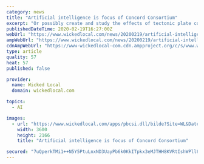 ```yaml
---
category: news
title: "Artificial intelligence is focus of Concord Consortium"
excerpt: "Or possibly create and study the effects of tectonic plate collisions. These examples and more are just the tipping points of a new project based around artificial intelligence for middle and high school students and spearheaded by Concord Consortium ..."
publishedDateTime: 2020-02-19T16:27:00Z
webUrl: "https://www.wickedlocal.com/news/20200219/artificial-intelligence-is-focus-of-concord-consortium"
ampWebUrl: "https://www.wickedlocal.com/news/20200219/artificial-intelligence-is-focus-of-concord-consortium?template=ampart"
cdnAmpWebUrl: "https://www-wickedlocal-com.cdn.ampproject.org/c/s/www.wickedlocal.com/news/20200219/artificial-intelligence-is-focus-of-concord-consortium?template=ampart"
type: article
quality: 57
heat: 57
published: false

provider:
  name: Wicked Local
  domain: wickedlocal.com

topics:
  - AI

images:
  - url: "https://www.wickedlocal.com/apps/pbcsi.dll/bilde?Site=WL&Date=20200219&Category=NEWS&ArtNo=200217225&Ref=AR"
    width: 3600
    height: 2166
    title: "Artificial intelligence is focus of Concord Consortium"

secured: "7uQperkTMi1++N5Y5PtuLnxND3UayPb6k0KkITpkx3eMJTHH8KVRtIshWPll8W4z0/zXGQgj9YRg4VTpiUOsignTuy68cAD5wIbX7fV3+N8eOu1td3qMtfeavoplUteFoqEQk1VtPvs5Ux2u4jUV0xSlQSQ37MKECbxaGy4mZlKizWArIQZdX6rb9jgZLzQs1B6hZUfUiMd323W9OmVz+owLvDGicpd5tFiv5QPdmQTxuJ7cHyU45DLUVHObzn2PeT01n5IT2qw27/AfvUM/U5mFDPYnM8y5ZgPucXRYOHagfEBLVpvborBIyNY1hevB;/mTRPvwntAjrsRtt3K/fVg=="
---
```


